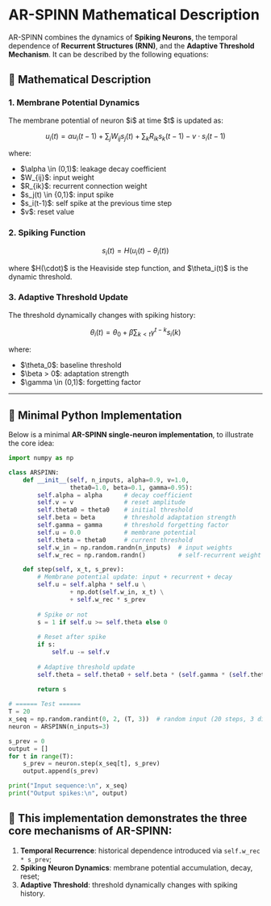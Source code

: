 
# AR-SPINN Mathematical Description

AR-SPINN combines the dynamics of **Spiking Neurons**, the temporal dependence of **Recurrent Structures (RNN)**, and the **Adaptive Threshold Mechanism**.
It can be described by the following equations:

## 📖 Mathematical Description

### 1. Membrane Potential Dynamics

The membrane potential of neuron \$i\$ at time \$t\$ is updated as:

$$
u_i(t) = \alpha u_i(t-1) + \sum_{j} W_{ij} s_j(t) + \sum_{k} R_{ik} s_k(t-1) - v \cdot s_i(t-1)
$$

where:

* \$\alpha \in (0,1)\$: leakage decay coefficient
* \$W\_{ij}\$: input weight
* \$R\_{ik}\$: recurrent connection weight
* \$s\_j(t) \in {0,1}\$: input spike
* \$s\_i(t-1)\$: self spike at the previous time step
* \$v\$: reset value



### 2. Spiking Function

$$
s_i(t) = H\big(u_i(t) - \theta_i(t)\big)
$$

where \$H(\cdot)\$ is the Heaviside step function, and \$\theta\_i(t)\$ is the dynamic threshold.



### 3. Adaptive Threshold Update

The threshold dynamically changes with spiking history:

$$
\theta_i(t) = \theta_0 + \beta \sum_{k < t} \gamma^{t-k} s_i(k)
$$

where:

* \$\theta\_0\$: baseline threshold
* \$\beta > 0\$: adaptation strength
* \$\gamma \in (0,1)\$: forgetting factor

---

## 📖 Minimal Python Implementation

Below is a minimal **AR-SPINN single-neuron implementation**, to illustrate the core idea:

```python
import numpy as np

class ARSPINN:
    def __init__(self, n_inputs, alpha=0.9, v=1.0,
                 theta0=1.0, beta=0.1, gamma=0.95):
        self.alpha = alpha      # decay coefficient
        self.v = v              # reset amplitude
        self.theta0 = theta0    # initial threshold
        self.beta = beta        # threshold adaptation strength
        self.gamma = gamma      # threshold forgetting factor
        self.u = 0.0            # membrane potential
        self.theta = theta0     # current threshold
        self.w_in = np.random.randn(n_inputs)  # input weights
        self.w_rec = np.random.randn()         # self-recurrent weight

    def step(self, x_t, s_prev):
        # Membrane potential update: input + recurrent + decay
        self.u = self.alpha * self.u \
                 + np.dot(self.w_in, x_t) \
                 + self.w_rec * s_prev
        
        # Spike or not
        s = 1 if self.u >= self.theta else 0
        
        # Reset after spike
        if s:
            self.u -= self.v
        
        # Adaptive threshold update
        self.theta = self.theta0 + self.beta * (self.gamma * (self.theta - self.theta0) + s)
        
        return s

# ====== Test ======
T = 20
x_seq = np.random.randint(0, 2, (T, 3))  # random input (20 steps, 3 dimensions)
neuron = ARSPINN(n_inputs=3)

s_prev = 0
output = []
for t in range(T):
    s_prev = neuron.step(x_seq[t], s_prev)
    output.append(s_prev)

print("Input sequence:\n", x_seq)
print("Output spikes:\n", output)
```


## 📖 This implementation demonstrates the three core mechanisms of **AR-SPINN**:

1. **Temporal Recurrence**: historical dependence introduced via `self.w_rec * s_prev`;
2. **Spiking Neuron Dynamics**: membrane potential accumulation, decay, reset;
3. **Adaptive Threshold**: threshold dynamically changes with spiking history.



